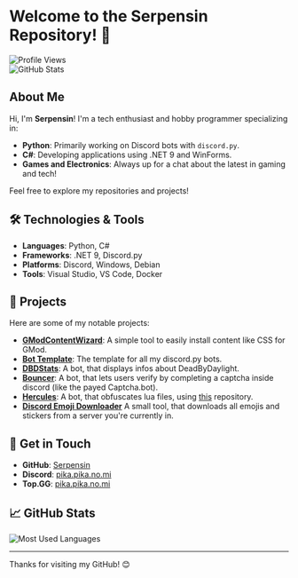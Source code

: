 # Welcome to the Serpensin Repository! 👋

![Profile Views](https://komarev.com/ghpvc/?username=Serpensin&color=blueviolet)  
![GitHub Stats](https://github-readme-stats.vercel.app/api?username=Serpensin&show_icons=true&hide_border=true&count_private=true&theme=radical)

## About Me

Hi, I'm **Serpensin**! I'm a tech enthusiast and hobby programmer specializing in:

- **Python**: Primarily working on Discord bots with `discord.py`.
- **C#**: Developing applications using .NET 9 and WinForms.
- **Games and Electronics**: Always up for a chat about the latest in gaming and tech!

Feel free to explore my repositories and projects!

## 🛠️ Technologies & Tools

- **Languages**: Python, C#
- **Frameworks**: .NET 9, Discord.py
- **Platforms**: Discord, Windows, Debian
- **Tools**: Visual Studio, VS Code, Docker

## 🚀 Projects

Here are some of my notable projects:

- **[GModContentWizard](https://github.com/Serpensin/GmodContentInstaller)**: A simple tool to easily install content like CSS for GMod.
- **[Bot Template](https://github.com/Serpensin/DiscordBots-Basis)**: The template for all my discord.py bots.
- **[DBDStats](https://github.com/Serpensin/DiscordBots-DBDStats)**: A bot, that displays infos about DeadByDaylight.
- **[Bouncer](https://github.com/Serpensin/DiscordBots-Bouncer)**: A bot, that lets users verify by completing a captcha inside discord (like the payed Captcha.bot).
- **[Hercules](https://github.com/Serpensin/DiscordBots-Hercules)**: A bot, that obfuscates lua files, using [this](https://github.com/zeusssz/hercules-obfuscator) repository.
- **[Discord Emoji Downloader](https://github.com/Serpensin/DiscordEmojiDownloader)** A small tool, that downloads all emojis and stickers from a server you're currently in.

## 🌟 Get in Touch

- **GitHub**: [Serpensin](https://serpensin.com/)
- **Discord**: [pika.pika.no.mi](https://discord.com/invite/NArvGBMBqA)
- **Top.GG**: [pika.pika.no.mi](https://top.gg/user/563076026724691968)

## 📈 GitHub Stats

![Most Used Languages](https://github-readme-stats.vercel.app/api/top-langs/?username=Serpensin&layout=compact&theme=radical)

---

Thanks for visiting my GitHub! 😊

